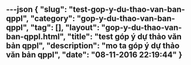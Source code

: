 ---json
{
    "slug": "test-gop-y-du-thao-van-ban-qppl",
    "category": "gop-y-du-thao-van-ban-qppl",
    "tag": [],
    "layout": "gop-y-du-thao-van-ban-qppl.html",
    "title": "test góp ý dự thảo văn bản qppl",
    "description": "mo ta góp ý dự thảo văn bản qppl",
    "date": "08-11-2016 22:19:44"
}
---
